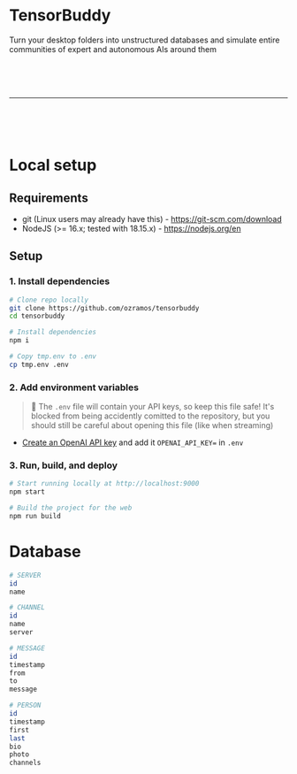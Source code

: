 # TensorBuddy

Turn your desktop folders into unstructured databases and simulate entire communities of expert and autonomous AIs around them

<br>
<br>
<br>
<hr>
<br>
<br>
<br>

# Local setup
## Requirements
- git (Linux users may already have this) - https://git-scm.com/download
- NodeJS (>= 16.x; tested with 18.15.x) - https://nodejs.org/en

## Setup
### 1. Install dependencies
```bash
# Clone repo locally
git clone https://github.com/ozramos/tensorbuddy
cd tensorbuddy

# Install dependencies
npm i

# Copy tmp.env to .env
cp tmp.env .env
```

### 2. Add environment variables
> 🚨 The `.env` file will contain your API keys, so keep this file safe! It's blocked from being accidently comitted to the repository, but you should still be careful about opening this file (like when streaming)

- [Create an OpenAI API key](https://platform.openai.com/account/api-keys) and add it `OPENAI_API_KEY=` in `.env`


### 3. Run, build, and deploy
```bash
# Start running locally at http://localhost:9000
npm start

# Build the project for the web
npm run build
```


# Database
```bash
# SERVER
id
name

# CHANNEL
id
name
server

# MESSAGE
id
timestamp
from
to
message

# PERSON
id
timestamp
first
last
bio
photo
channels
```
